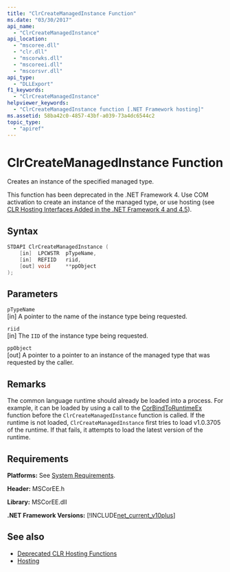 ```yaml
---
title: "ClrCreateManagedInstance Function"
ms.date: "03/30/2017"
api_name: 
  - "ClrCreateManagedInstance"
api_location: 
  - "mscoree.dll"
  - "clr.dll"
  - "mscorwks.dll"
  - "mscoreei.dll"
  - "mscorsvr.dll"
api_type: 
  - "DLLExport"
f1_keywords: 
  - "ClrCreateManagedInstance"
helpviewer_keywords: 
  - "ClrCreateManagedInstance function [.NET Framework hosting]"
ms.assetid: 58ba42c0-4857-43bf-a039-73a4dc6544c2
topic_type: 
  - "apiref"
---
```

# ClrCreateManagedInstance Function
Creates an instance of the specified managed type.  
  
 This function has been deprecated in the .NET Framework 4. Use COM activation to create an instance of the managed type, or use hosting (see [CLR Hosting Interfaces Added in the .NET Framework 4 and 4.5](../../../../docs/framework/unmanaged-api/hosting/clr-hosting-interfaces-added-in-the-net-framework-4-and-4-5.md)).  
  
## Syntax  
  
```cpp  
STDAPI ClrCreateManagedInstance (  
    [in]  LPCWSTR  pTypeName,
    [in]  REFIID   riid,
    [out] void     **ppObject  
);  
```  
  
## Parameters  
 `pTypeName`  
 [in] A pointer to the name of the instance type being requested.  
  
 `riid`  
 [in] The `IID` of the instance type being requested.  
  
 `ppObject`  
 [out] A pointer to a pointer to an instance of the managed type that was requested by the caller.  
  
## Remarks  
 The common language runtime should already be loaded into a process. For example, it can be loaded by using a call to the [CorBindToRuntimeEx](../../../../docs/framework/unmanaged-api/hosting/corbindtoruntimeex-function.md) function before the `ClrCreateManagedInstance` function is called. If the runtime is not loaded, `ClrCreateManagedInstance` first tries to load v1.0.3705 of the runtime. If that fails, it attempts to load the latest version of the runtime.  
  
## Requirements  
 **Platforms:** See [System Requirements](../../../../docs/framework/get-started/system-requirements.md).  
  
 **Header:** MSCorEE.h  
  
 **Library:** MSCorEE.dll  
  
 **.NET Framework Versions:** [!INCLUDE[net_current_v10plus](../../../../includes/net-current-v10plus-md.md)]  
  
## See also

- [Deprecated CLR Hosting Functions](../../../../docs/framework/unmanaged-api/hosting/deprecated-clr-hosting-functions.md)
- [Hosting](../../../../docs/framework/unmanaged-api/hosting/index.md)
